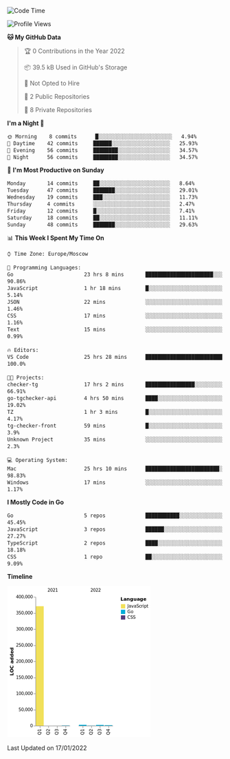<!--START_SECTION:waka-->
![Code Time](http://img.shields.io/badge/Code%20Time-119%20hrs%2017%20mins-blue)

![Profile Views](http://img.shields.io/badge/Profile%20Views-0-blue)

**🐱 My GitHub Data** 

> 🏆 0 Contributions in the Year 2022
 > 
> 📦 39.5 kB Used in GitHub's Storage 
 > 
> 🚫 Not Opted to Hire
 > 
> 📜 2 Public Repositories 
 > 
> 🔑 8 Private Repositories  
 > 
**I'm a Night 🦉** 

```text
🌞 Morning    8 commits      █░░░░░░░░░░░░░░░░░░░░░░░░   4.94% 
🌆 Daytime    42 commits     ██████░░░░░░░░░░░░░░░░░░░   25.93% 
🌃 Evening    56 commits     ████████░░░░░░░░░░░░░░░░░   34.57% 
🌙 Night      56 commits     ████████░░░░░░░░░░░░░░░░░   34.57%

```
📅 **I'm Most Productive on Sunday** 

```text
Monday       14 commits     ██░░░░░░░░░░░░░░░░░░░░░░░   8.64% 
Tuesday      47 commits     ███████░░░░░░░░░░░░░░░░░░   29.01% 
Wednesday    19 commits     ███░░░░░░░░░░░░░░░░░░░░░░   11.73% 
Thursday     4 commits      ░░░░░░░░░░░░░░░░░░░░░░░░░   2.47% 
Friday       12 commits     █░░░░░░░░░░░░░░░░░░░░░░░░   7.41% 
Saturday     18 commits     ██░░░░░░░░░░░░░░░░░░░░░░░   11.11% 
Sunday       48 commits     ███████░░░░░░░░░░░░░░░░░░   29.63%

```


📊 **This Week I Spent My Time On** 

```text
⌚︎ Time Zone: Europe/Moscow

💬 Programming Languages: 
Go                       23 hrs 8 mins       ██████████████████████░░░   90.86% 
JavaScript               1 hr 18 mins        █░░░░░░░░░░░░░░░░░░░░░░░░   5.14% 
JSON                     22 mins             ░░░░░░░░░░░░░░░░░░░░░░░░░   1.46% 
CSS                      17 mins             ░░░░░░░░░░░░░░░░░░░░░░░░░   1.16% 
Text                     15 mins             ░░░░░░░░░░░░░░░░░░░░░░░░░   0.99%

🔥 Editors: 
VS Code                  25 hrs 28 mins      █████████████████████████   100.0%

🐱‍💻 Projects: 
checker-tg               17 hrs 2 mins       ████████████████░░░░░░░░░   66.91% 
go-tgchecker-api         4 hrs 50 mins       ████░░░░░░░░░░░░░░░░░░░░░   19.02% 
TZ                       1 hr 3 mins         █░░░░░░░░░░░░░░░░░░░░░░░░   4.17% 
tg-checker-front         59 mins             █░░░░░░░░░░░░░░░░░░░░░░░░   3.9% 
Unknown Project          35 mins             ░░░░░░░░░░░░░░░░░░░░░░░░░   2.3%

💻 Operating System: 
Mac                      25 hrs 10 mins      ████████████████████████░   98.83% 
Windows                  17 mins             ░░░░░░░░░░░░░░░░░░░░░░░░░   1.17%

```

**I Mostly Code in Go** 

```text
Go                       5 repos             ███████████░░░░░░░░░░░░░░   45.45% 
JavaScript               3 repos             ██████░░░░░░░░░░░░░░░░░░░   27.27% 
TypeScript               2 repos             ████░░░░░░░░░░░░░░░░░░░░░   18.18% 
CSS                      1 repo              ██░░░░░░░░░░░░░░░░░░░░░░░   9.09%

```


**Timeline**

![Chart not found](https://raw.githubusercontent.com/jeezft/jeezft/main/charts/bar_graph.png) 


 Last Updated on 17/01/2022
<!--END_SECTION:waka-->
